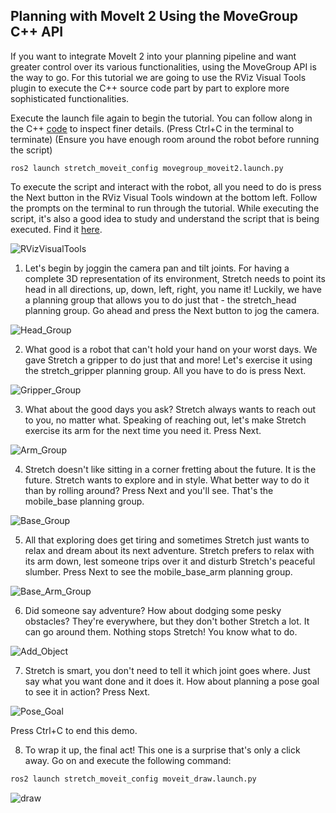 ## Planning with MoveIt 2 Using the MoveGroup C++ API

If you want to integrate MoveIt 2 into your planning pipeline and want greater control over its various functionalities, using the MoveGroup API is the way to go. For this tutorial we are going to use the RViz Visual Tools plugin to execute the C++ source code part by part to explore more sophisticated functionalities.

Execute the launch file again to begin the tutorial. You can follow along in the C++ [code](https://github.com/hello-robot/stretch_ros2/blob/galactic/stretch_moveit_config/src/movegroup_test.cpp) to inspect finer details. (Press Ctrl+C in the terminal to terminate) (Ensure you have enough room around the robot before running the script)

```
ros2 launch stretch_moveit_config movegroup_moveit2.launch.py
```

To execute the script and interact with the robot, all you need to do is press the Next button in the RViz Visual Tools windown at the bottom left. Follow the prompts on the terminal to run through the tutorial. While executing the script, it's also a good idea to study and understand the script that is being executed. Find it [here](https://github.com/hello-robot/stretch_ros2/blob/feature/hybrid_planning/stretch_moveit_config/src/movegroup_test.cpp).

![RVizVisualTools](https://user-images.githubusercontent.com/97639181/181854836-6f9b43cd-edf9-46e8-8ca1-1ac782d5b70b.png)


1. Let's begin by joggin the camera pan and tilt joints. For having a complete 3D representation of its environment, Stretch needs to point its head in all directions, up, down, left, right, you name it! Luckily, we have a planning group that allows you to do just that - the stretch_head planning group. Go ahead and press the Next button to jog the camera.

![Head_Group](https://user-images.githubusercontent.com/97639181/182997546-1273dcc8-e036-4eb9-93b1-5b40233501a1.gif)

2. What good is a robot that can't hold your hand on your worst days. We gave Stretch a gripper to do just that and more! Let's exercise it using the stretch_gripper planning group. All you have to do is press Next.

![Gripper_Group](https://user-images.githubusercontent.com/97639181/182997590-ad3d46df-1add-4cbc-9c5f-13a50baedc87.gif)

3. What about the good days you ask? Stretch always wants to reach out to you, no matter what. Speaking of reaching out, let's make Stretch exercise its arm for the next time you need it. Press Next.

![Arm_Group](https://user-images.githubusercontent.com/97639181/182997609-ca44b478-c645-4841-bb68-9413da208b3a.gif)

4. Stretch doesn't like sitting in a corner fretting about the future. It is the future. Stretch wants to explore and in style. What  better way to do it than by rolling around? Press Next and you'll see. That's the mobile_base planning group.

![Base_Group](https://user-images.githubusercontent.com/97639181/182997648-434c9b0f-be09-4950-bbd3-918b78ed4315.gif)

5. All that exploring does get tiring and sometimes Stretch just wants to relax and dream about its next adventure. Stretch prefers to relax with its arm down, lest someone trips over it and disturb Stretch's peaceful slumber. Press Next to see the mobile_base_arm planning group.

![Base_Arm_Group](https://user-images.githubusercontent.com/97639181/182997677-cd5de49f-aba3-4c2c-9828-a3e517b74a1e.gif)

6. Did someone say adventure? How about dodging some pesky obstacles? They're everywhere, but they don't bother Stretch a lot. It can go around them. Nothing stops Stretch! You know what to do.

![Add_Object](https://user-images.githubusercontent.com/97639181/182997701-ca93bbb0-e270-4784-b87a-741712ca2449.gif)

7. Stretch is smart, you don't need to tell it which joint goes where. Just say what you want done and it does it. How about planning a pose goal to see it in action? Press Next.

![Pose_Goal](https://user-images.githubusercontent.com/97639181/182997727-9a42f12e-9476-4cc5-a74b-71ccdecc637f.gif)

Press Ctrl+C to end this demo.

8. To wrap it up, the final act! This one is a surprise that's only a click away. Go on and execute the following command:
```bash
ros2 launch stretch_moveit_config moveit_draw.launch.py
```

![draw](https://user-images.githubusercontent.com/97639181/196334258-3c585f45-c976-483c-b2cb-1f540460596f.gif)

